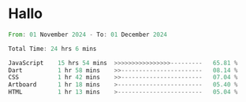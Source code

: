 # Hallo
<!--START_SECTION:waka-->

```rust
From: 01 November 2024 - To: 01 December 2024

Total Time: 24 hrs 6 mins

JavaScript    15 hrs 54 mins  >>>>>>>>>>>>>>>>---------   65.81 %
Dart          1 hr 58 mins    >>-----------------------   08.14 %
CSS           1 hr 42 mins    >>-----------------------   07.04 %
Artboard      1 hr 18 mins    >------------------------   05.40 %
HTML          1 hr 13 mins    >------------------------   05.04 %
```

<!--END_SECTION:waka-->
